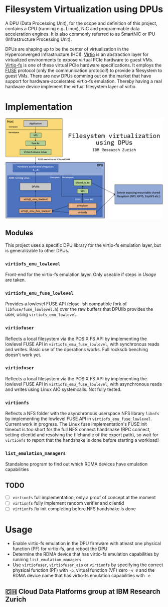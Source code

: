 # Filesystem Virtualization using DPUs
A DPU (Data Processing Unit), for the scope and definition of this project, contains a CPU (running e.g. Linux), NIC and programmable data acceleration engines. It is also commonly referred to as SmartNIC or IPU (Infrastructure Processing Unit).

DPUs are shaping up to be the center of virtualization in the Hyperconverged Infrastructure (HCI).
[Virtio](https://developer.ibm.com/articles/l-virtio) is an abstraction layer for virtualized environments to expose virtual PCIe hardware to guest VMs.
[Virtio-fs](https://www.kernel.org/doc/html/latest/filesystems/virtiofs.html) is one of these virtual PCIe hardware specifications. It employs the [FUSE](https://www.kernel.org/doc/html/latest/filesystems/fuse.html) protocol (only the communication protocol!) to provide a filesystem to guest VMs.
There are now DPUs comming out on the market that have support for hardware-accelerated virtio-fs emulation. Thereby having a real hardware device implement the virtual filesystem layer of virtio.

# Implementation
![DPU virtio-fs architecture diagram](arch-diagram.png "DPU virtio-fs architecture diagram")
## Modules
This project uses a specific DPU library for the virtio-fs emulation layer, but is generalizable to other DPUs.
### `virtiofs_emu_lowlevel`
Front-end for the virtio-fs emulation layer. Only useable if steps in *Usage* are taken.
### `virtiofs_emu_fuse_lowlevel`
Provides a lowlevel FUSE API (close-ish compatible fork of `libfuse/fuse_lowlevel.h`) over the raw buffers that DPUlib provides the user, using `virtiofs_emu_lowlevel`.
### `virtiofuser`
Reflects a local filesystem via the POSIX FS API by implementing the lowlevel FUSE API in `virtiofs_emu_fuse_lowlevel`, with synchronous reads and writes. Basic use of the operations works. Full rocksdb benching doesn't work yet.
### `virtiofuser`
Reflects a local filesystem via the POSIX FS API by implementing the lowlevel FUSE API in `virtiofs_emu_fuse_lowlevel`, with asynchronous reads and writes using Linux AIO systemcalls. Not fully tested.
### `virtionfs`
Reflects a NFS folder with the asynchronous userspace NFS library `libnfs` by implementing the lowlevel FUSE API in `virtiofs_emu_fuse_lowlevel`. Current work in progress. The Linux fuse implementation's FUSE:init timeout is too short for the full NFS connect handshake (RPC connect, setting clientid and resolving the filehandle of the export path), so wait for `virtionfs` to report that the handshake is done before starting a workload!
### `list_emulation_managers`
Standalone program to find out which RDMA devices have emulation capabilities

## TODO
- [ ] `virtionfs` full implementation, only a proof of concept at the moment
- [ ] `virtionfs` fully implement random verifier and clientid
- [ ] `virtionfs` fix init completing before NFS handshake is done

# Usage
* Enable virtio-fs emulation in the DPU firmware with atleast one physical function (PF) for virtio-fs, and reboot the DPU
* Determine the RDMA device that has virtio-fs emulation capabilities by running `list_emulation_managers`
* Use `virtiofuser`, `virtiofuser_aio` or `virtionfs` by specifying the correct physical function (PF) with `-p`, virtual function (VF) zero `-v 0` and the RDMA device name that has virtio-fs emulation capabilities with `-e`

## :switzerland: Cloud Data Platforms group at IBM Research Zurich
